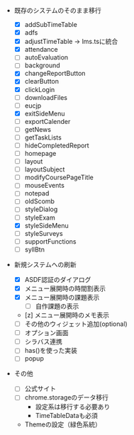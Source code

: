 - 既存のシステムのそのまま移行

  - [x] addSubTimeTable
  - [x] adfs
  - [x] adjustTimeTable -> lms.tsに統合
  - [x] attendance
  - [ ] autoEvaluation
  - [ ] background
  - [x] changeReportButton
  - [x] clearButton
  - [x] clickLogin
  - [ ] downloadFiles
  - [ ] eucjp
  - [x] exitSideMenu
  - [ ] exportCalender
  - [ ] getNews
  - [ ] getTaskLists
  - [ ] hideCompletedReport
  - [ ] homepage
  - [ ] layout
  - [ ] layoutSubject
  - [ ] modifyCoursePageTitle
  - [ ] mouseEvents
  - [ ] notepad
  - [ ] oldScomb
  - [ ] styleDialog
  - [ ] styleExam
  - [x] styleSideMenu
  - [ ] styleSurveys
  - [ ] supportFunctions
  - [ ] syllBtn

- 新規システムへの刷新

  - [x] ASDF認証のダイアログ
  - [x] メニュー展開時の時間割表示
  - [x] メニュー展開時の課題表示
    - [ ] 自作課題の表示
  - [z] メニュー展開時のメモ表示
  - [ ] その他のウィジェット追加(optional)
  - [ ] オプション画面
  - [ ] シラバス連携
  - [ ] has()を使った実装
  - [ ] popup

- その他
  - [ ] 公式サイト
  - [ ] chrome.storageのデータ移行
    - 設定系は移行する必要あり
    - TimeTableDataも必須
  - Themeの設定（緑色系統）
